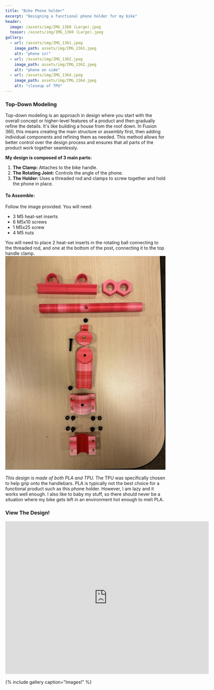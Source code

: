 ```yaml
---
title: "Bike Phone holder"
excerpt: "Designing a functional phone holder for my bike"
header:
  image: /assets/img/IMG_1360 (Large).jpeg
  teaser: /assets/img/IMG_1360 (Large).jpeg
gallery:
  - url: /assets/img/IMG_1361.jpeg
    image_path: assets/img/IMG_1361.jpeg
    alt: "phone in!"
  - url: /assets/img/IMG_1362.jpeg
    image_path: assets/img/IMG_1362.jpeg
    alt: "phone on side"
  - url: /assets/img/IMG_1364.jpeg
    image_path: assets/img/IMG_1364.jpeg
    alt: "closeup of TPU"
---
```



### Top-Down Modeling

Top-down modeling is an approach in design where you start with the overall concept or higher-level features of a product and then gradually refine the details. It's like building a house from the roof down. In Fusion 360, this means creating the main structure or assembly first, then adding individual components and refining them as needed. This method allows for better control over the design process and ensures that all parts of the product work together seamlessly.

**My design is composed of 3 main parts:**

1. **The Clamp:** Attaches to the bike handle.
2. **The Rotating Joint:** Controls the angle of the phone.
3. **The Holder:** Uses a threaded rod and clamps to screw together and hold the phone in place.

#### To Assemble:

Follow the image provided. You will need:

- 3 M5 heat-set inserts
- 6 M5x10 screws
- 1 M5x25 screw
- 4 M5 nuts

You will need to place 2 heat-set inserts in the rotating ball connecting to the threaded rod, and one at the bottom of the post, connecting it to the top handle clamp.
<img src="https://github.com/1Mattchu/MatthewDeLuna.github.io/blob/main/assets/img/IMG_1368.jpeg?raw=true" alt="slicer settings" width="600">

*This design is made of both PLA and TPU.* The TPU was specifically chosen to help grip onto the handlebars. PLA is typically not the best choice for a functional product such as this phone holder. However, I am lazy and it works well enough. I also like to baby my stuff, so there should never be a situation where my bike gets left in an environment hot enough to melt PLA.


### View The Design!
<iframe src="https://vanderbilt643.autodesk360.com/shares/public/SH512d4QTec90decfa6eec13f7bc213e964c?mode=embed" width="640" height="480" allowfullscreen="true" webkitallowfullscreen="true" mozallowfullscreen="true"  frameborder="0"></iframe>


{% include gallery caption="Images!" %}


